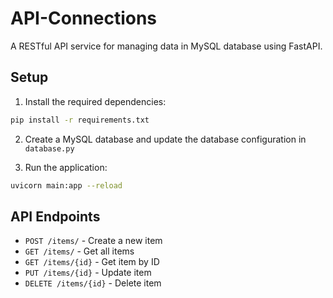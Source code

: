# API-Connections

A RESTful API service for managing data in MySQL database using FastAPI.

## Setup

1. Install the required dependencies:
```bash
pip install -r requirements.txt
```

2. Create a MySQL database and update the database configuration in `database.py`

3. Run the application:
```bash
uvicorn main:app --reload
```

## API Endpoints

- `POST /items/` - Create a new item
- `GET /items/` - Get all items
- `GET /items/{id}` - Get item by ID
- `PUT /items/{id}` - Update item
- `DELETE /items/{id}` - Delete item
